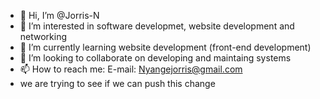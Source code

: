 - 👋 Hi, I’m @Jorris-N
- 👀 I’m interested in software developmet, website development and networking
- 🌱 I’m currently learning website development (front-end development)
- 💞️ I’m looking to collaborate on developing and maintaing systems
- 📫 How to reach me: E-mail: Nyangejorris@gmail.com
- we are trying to see if we can push this change

<!---
Jorris-N/Jorris-N is a ✨ special ✨ repository because its `README.md` (this file) appears on your GitHub profile.
You can click the Preview link to take a look at your changes.
--->
